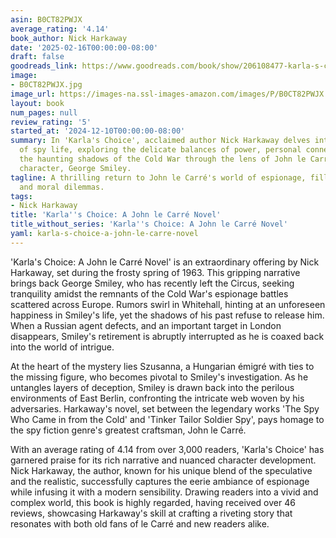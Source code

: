 ```yaml
---
asin: B0CT82PWJX
average_rating: '4.14'
book_author: Nick Harkaway
date: '2025-02-16T00:00:00-08:00'
draft: false
goodreads_link: https://www.goodreads.com/book/show/206108477-karla-s-choice
image:
- B0CT82PWJX.jpg
image_url: https://images-na.ssl-images-amazon.com/images/P/B0CT82PWJX.01._SCLZZZZZZZ.jpg
layout: book
num_pages: null
review_rating: '5'
started_at: '2024-12-10T00:00:00-08:00'
summary: In 'Karla's Choice', acclaimed author Nick Harkaway delves into the complexities
  of spy life, exploring the delicate balances of power, personal connections, and
  the haunting shadows of the Cold War through the lens of John le Carré’s iconic
  character, George Smiley.
tagline: A thrilling return to John le Carré's world of espionage, filled with intrigue
  and moral dilemmas.
tags:
- Nick Harkaway
title: 'Karla''s Choice: A John le Carré Novel'
title_without_series: 'Karla''s Choice: A John le Carré Novel'
yaml: karla-s-choice-a-john-le-carre-novel
---
```


'Karla's Choice: A John le Carré Novel' is an extraordinary offering by Nick Harkaway, set during the frosty spring of 1963. This gripping narrative brings back George Smiley, who has recently left the Circus, seeking tranquility amidst the remnants of the Cold War's espionage battles scattered across Europe. Rumors swirl in Whitehall, hinting at an unforeseen happiness in Smiley's life, yet the shadows of his past refuse to release him. When a Russian agent defects, and an important target in London disappears, Smiley's retirement is abruptly interrupted as he is coaxed back into the world of intrigue.

At the heart of the mystery lies Szusanna, a Hungarian émigré with ties to the missing figure, who becomes pivotal to Smiley's investigation. As he untangles layers of deception, Smiley is drawn back into the perilous environments of East Berlin, confronting the intricate web woven by his adversaries. Harkaway's novel, set between the legendary works 'The Spy Who Came in from the Cold' and 'Tinker Tailor Soldier Spy', pays homage to the spy fiction genre's greatest craftsman, John le Carré.

With an average rating of 4.14 from over 3,000 readers, 'Karla's Choice' has garnered praise for its rich narrative and nuanced character development. Nick Harkaway, the author, known for his unique blend of the speculative and the realistic, successfully captures the eerie ambiance of espionage while infusing it with a modern sensibility. Drawing readers into a vivid and complex world, this book is highly regarded, having received over 46 reviews, showcasing Harkaway's skill at crafting a riveting story that resonates with both old fans of le Carré and new readers alike.